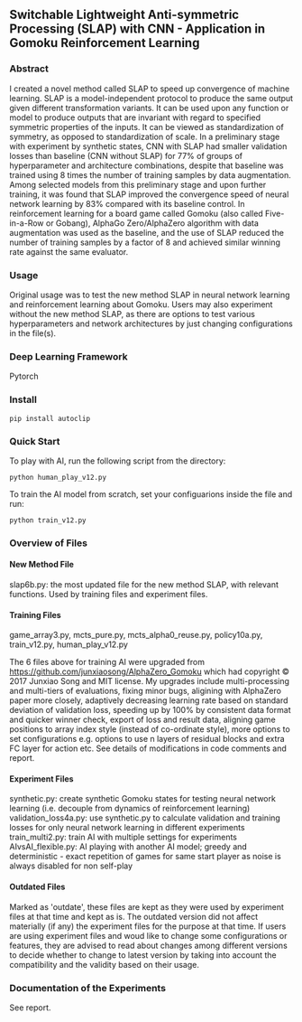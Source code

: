 ## Switchable Lightweight Anti-symmetric Processing (SLAP) with CNN - Application in Gomoku Reinforcement Learning

### Abstract
I created a novel method called SLAP to speed up convergence of machine learning. SLAP is a model-independent protocol to produce the same output given different transformation variants. It can be used upon any function or model to produce outputs that are invariant with regard to specified symmetric properties of the inputs. It can be viewed as standardization of symmetry, as opposed to standardization of scale. In a preliminary stage with experiment by synthetic states, CNN with SLAP had smaller validation losses than baseline (CNN without SLAP) for 77% of groups of hyperparameter and architecture combinations, despite that baseline was trained using 8 times the number of training samples by data augmentation. Among selected models from this preliminary stage and upon further training, it was found that SLAP improved the convergence speed of neural network learning by 83% compared with its baseline control. In reinforcement learning for a board game called Gomoku (also called Five-in-a-Row or Gobang), AlphaGo Zero/AlphaZero algorithm with data augmentation was used as the baseline, and the use of SLAP reduced the number of training samples by a factor of 8 and achieved similar winning rate against the same evaluator.

### Usage
Original usage was to test the new method SLAP in neural network learning and reinforcement learning about Gomoku. Users may also experiment without the new method SLAP, as there are options to test various hyperparameters and network architectures by just changing configurations in the file(s).

### Deep Learning Framework
Pytorch

### Install
```
pip install autoclip  
```

### Quick Start
To play with AI, run the following script from the directory:  
```
python human_play_v12.py  
```
To train the AI model from scratch, set your configuarions inside the file and run:   
```
python train_v12.py
```

### Overview of Files

#### New Method File
slap6b.py: the most updated file for the new method SLAP, with relevant functions. Used by training files and experiment files.

#### Training Files
game_array3.py, mcts_pure.py, mcts_alpha0_reuse.py, policy10a.py, train_v12.py, human_play_v12.py

The 6 files above for training AI were upgraded from https://github.com/junxiaosong/AlphaZero_Gomoku which had copyright © 2017 Junxiao Song and MIT license. My upgrades include multi-processing and multi-tiers of evaluations, fixing minor bugs, aligining with AlphaZero paper more closely, adaptively decreasing learning rate based on standard deviation of validation loss, speeding up by 100% by consistent data format and quicker winner check, export of loss and result data, aligning game positions to array index style (instead of co-ordinate style), more options to set configurations e.g. options to use n layers of residual blocks and extra FC layer for action etc. See details of modifications in code comments and report.

#### Experiment Files
synthetic.py: create synthetic Gomoku states for testing neural network learning (i.e. decouple from dynamics of reinforcement learning)
validation_loss4a.py: use synthetic.py to calculate validation and training losses for only neural network learning in different experiments
train_multi2.py: train AI with multiple settings for experiments
AIvsAI_flexible.py: AI playing with another AI model; greedy and deterministic - exact repetition of games for same start player as noise is always disabled for non self-play

#### Outdated Files
Marked as 'outdate', these files are kept as they were used by experiment files at that time and kept as is. The outdated version did not affect materially (if any) the experiment files for the purpose at that time. If users are using experiment files and woud like to change some configurations or features, they are advised to read about changes among different versions to decide whether to change to latest version by taking into account the compatibility and the validity based on their usage. 

### Documentation of the Experiments
See report.

